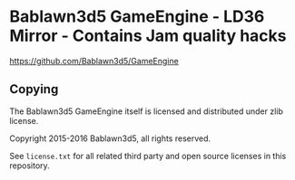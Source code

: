 # Bablawn3d5 GameEngine - LD36 Mirror - Contains Jam quality hacks

https://github.com/Bablawn3d5/GameEngine

## Copying

The Bablawn3d5 GameEngine itself is licensed and distributed under zlib license.

Copyright 2015-2016 Bablawn3d5, all rights reserved.

See `license.txt` for all related third party and open source licenses in this repository.

